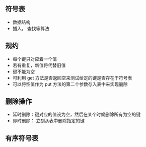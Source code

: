## 符号表
- 数据结构
- 插入， 查找等算法

## 规约 
- 每个键只对应着一个值
- 若有重复，新值将代替旧值
- 键不能为空
 - 可利用 get 方法是否返回空来测试给定的键是否存在于符号表
 - 可以将空值作为 put 方法的第二个参数存入表中来实现删除

 ## 删除操作
 - 延时删除：键对应的值设为空，然后在某个时候删除所有为空的键
 - 即时删除： 立刻从表中删除指定的键

 ## 有序符号表
 

